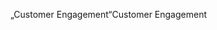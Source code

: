 <span data-ttu-id="6ae63-101">„Customer Engagement“</span><span class="sxs-lookup"><span data-stu-id="6ae63-101">Customer Engagement</span></span>
